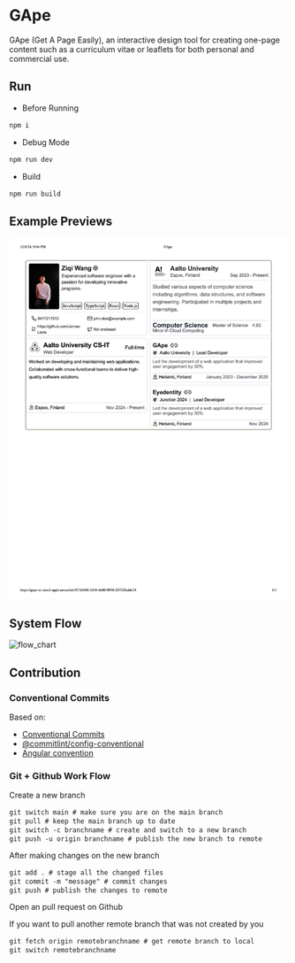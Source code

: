 # GApe

GApe (Get A Page Easily), an interactive design tool for creating one-page content such as a curriculum vitae or leaflets for both personal and commercial use.

## Run

- Before Running

```bash
npm i
```

- Debug Mode

```bash
npm run dev
```

- Build

```bash
npm run build
```

## Example Previews

![example_image](readme_images/example.jpg)

## System Flow

![flow_chart](readme_images/systemdiagram.png)

## Contribution

### Conventional Commits

Based on:
- [Conventional Commits](https://www.conventionalcommits.org/en/v1.0.0/)
- [@commitlint/config-conventional](https://github.com/conventional-changelog/commitlint/tree/master/%40commitlint/config-conventional)
- [Angular convention](https://github.com/angular/angular/blob/22b96b9/CONTRIBUTING.md#-commit-message-guidelines)

### Git + Github Work Flow

Create a new branch
```shell
git switch main # make sure you are on the main branch
git pull # keep the main branch up to date
git switch -c branchname # create and switch to a new branch
git push -u origin branchname # publish the new branch to remote
```
After making changes on the new branch
```shell
git add . # stage all the changed files
git commit -m "message" # commit changes
git push # publish the changes to remote
```
Open an pull request on Github

If you want to pull another remote branch that was not created by you
```shell
git fetch origin remotebranchname # get remote branch to local
git switch remotebranchname 
```